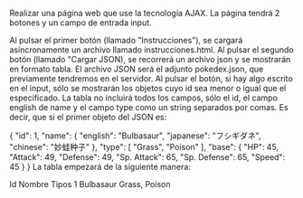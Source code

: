 Realizar una página web que use la tecnología AJAX. La página tendrá 2 botones y un campo de entrada input.

Al pulsar el primer botón (llamado "Instrucciones"), se cargará asíncronamente un archivo llamado instrucciones.html.
Al pulsar el segundo botón (llamado "Cargar JSON), se recorrerá un archivo json y se mostrarán en formato tabla.
El archivo JSON será el adjunto pokedex.json, que previamente tendremos en el servidor.
Al pulsar el botón, si hay algo escrito en el input, sólo se mostrarán los objetos cuyo id sea menor o igual que el especificado.
La tabla no incluirá todos los campos, sólo el id, el campo english de name y el campo type como un string separados por comas.
Es decir, que si el primer objeto del JSON es:

{
    "id": 1,
    "name": {
      "english": "Bulbasaur",
      "japanese": "フシギダネ",
      "chinese": "妙蛙种子"
    },
    "type": [
      "Grass",
      "Poison"
    ],
    "base": {
      "HP": 45,
      "Attack": 49,
      "Defense": 49,
      "Sp. Attack": 65,
      "Sp. Defense": 65,
      "Speed": 45
    }
  }
La tabla empezará de la siguiente manera:

Id	Nombre	Tipos
1	Bulbasaur	Grass, Poison